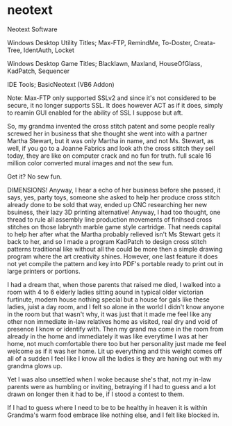 # neotext
Neotext Software



Windows Desktop Utility Titles; Max-FTP, RemindMe, To-Doster, Creata-Tree, IdentAuth, Locket

Windows Desktop Game Titles; Blacklawn, Maxland, HouseOfGlass, KadPatch, Sequencer

IDE Tools; BasicNeotext (VB6 Addon)




Note: Max-FTP only supported SSLv2 and since it's not considered to be
secure, it no longer supports SSL.  It does however ACT as if it does,
simply to reamin GUI enabled for the ability of SSL I suppose but aft.

So, my grandma invented the cross stitch patent and some people really
screwed her in business that she thought she went into with a partner
Martha Stewart, but it was only Martha in name, and not Ms. Stewart,
as well, if you go to a Joanne Fabrics and look ath the cross sititch
they sell today, they are like on computer crack and no fun for truth.
full scale 16 million color converted mural images and not the sew fun.

Get it? No sew fun.

DIMENSIONS!  Anyway, I hear a echo of her business before she passed,
it says, yes, party toys, someone she asked to help her produce cross
stitch already done to be sold that way, ended up CNC researching her
new bsuiness, their lazy 3D printing alternative!  Anyway, I had too
thought, one thread to rule all assembly line production movements of
finihsed cross stitches on those labrynth marble game style cartridge.
That needs capital to help her after what the Martha probably relieved
isn't Ms Stewart gets it back to her, and so I made a program KadPatch
to design cross stitch patterns traditional like without all the could
be more then a simple drawing program where the art creativity shines.
However, one last feature it does not yet compile the pattern and key
into PDF's portable ready to print out in large printers or portions.

I had a dream that, when those parents that raised me died, I walked
into a room with 4 to 6 elderly ladies sitting aound in typical older
victorian furtinute, modern house nothing special but a house for gals
like these ladies, juist a day room, and I felt so alone in the world
I didn't know anyone in the room but that wasn't why, it was just that
it made me feel like any other non immediate in-law relatives home as
visited, real dry and void of presence I know or identify with.  Then
my grand ma come in the room from already in the home and immediately
it was like everytime I was at her home, not much comfortable there too
but her personality just made me feel welcome as if it was her home.
Lit up everything and this weight comes off all of a sudden I feel like
I know all the ladies is they are haning out with my grandma glows up.

Yet I was also unsettled when I woke because she's that, not my in-law
parents were as humbling or inviting, betraying if I had to guess and
a lot drawn on longer then it had to be, if I stood a contest to them.

If I had to guess where I need to be to be healthy in heaven it is within
Grandma's warm food embrace like nothing else, and I felt like blocked in.